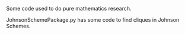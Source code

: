 Some code used to do pure mathematics research.

JohnsonSchemePackage.py has some code to find cliques in Johnson Schemes.
